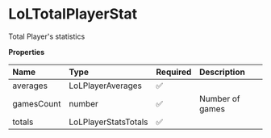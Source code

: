 # LoLTotalPlayerStat

Total Player's statistics

**Properties**

| Name       | Type                 | Required | Description     |
| :--------- | :------------------- | :------- | :-------------- |
| averages   | LoLPlayerAverages    | ✅       |                 |
| gamesCount | number               | ✅       | Number of games |
| totals     | LoLPlayerStatsTotals | ✅       |                 |

<!-- This file was generated by liblab | https://liblab.com/ -->
